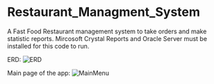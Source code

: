 # Restaurant_Managment_System
A Fast Food Restaurant management system to take orders and make statistic reports.
Mircosoft Crystal Reports and Oracle Server must be installed for this code to run.

ERD:
![ERD](https://user-images.githubusercontent.com/48356876/188719490-9b949717-218d-4b0e-b00f-f3fa71a0d3ff.png)

Main page of the app:
![MainMenu](https://user-images.githubusercontent.com/48356876/188719607-39d5a1f6-bb40-4154-b6b0-2aa6c3201ad9.png)
